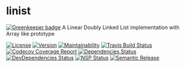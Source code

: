# linist

[![Greenkeeper badge](https://badges.greenkeeper.io/umut-sahin/linist.svg)](https://greenkeeper.io/)
A Linear Doubly Linked List implementation with Array like prototype

[![License](https://img.shields.io/npm/l/linist.svg)](http://opensource.org/licenses/MIT)
[![Version](https://img.shields.io/npm/v/linist.svg)](http://npm.im/linist)
[![Maintainability](https://api.codeclimate.com/v1/badges/89720625c0392ae435d8/maintainability)](https://codeclimate.com/github/umut-sahin/linist/maintainability)
[![Travis Build Status](https://img.shields.io/travis/umut-sahin/linist.svg)](https://travis-ci.org/umut-sahin/linist)
[![Codecov Coverage Report](https://img.shields.io/codecov/c/github/umut-sahin/linist.svg)](https://codecov.io/gh/umut-sahin/linist)
[![Dependencies Status](https://david-dm.org/umut-sahin/linist/status.svg)](https://david-dm.org/umut-sahin/linist)
[![DevDependencies Status](https://david-dm.org/umut-sahin/linist/dev-status.svg)](https://david-dm.org/umut-sahin/linist?type=dev)
[![NSP Status](https://nodesecurity.io/orgs/linist/projects/16525912-3f0e-4a32-a965-c2bfa58c230f/badge)](https://nodesecurity.io/orgs/linist/projects/16525912-3f0e-4a32-a965-c2bfa58c230f)
[![Semantic Release](https://img.shields.io/badge/%20%20%F0%9F%93%A6%F0%9F%9A%80-semantic--release-e10079.svg)](https://github.com/semantic-release/semantic-release)
